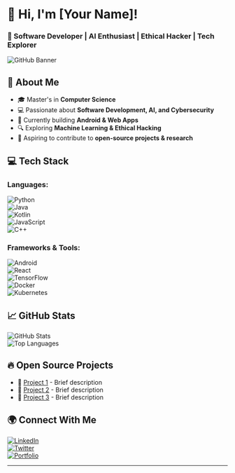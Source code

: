 # 👋 Hi, I'm [Your Name]!  
### 🚀 Software Developer | AI Enthusiast | Ethical Hacker | Tech Explorer  

![GitHub Banner](https://your-image-link.com/banner.png)  

## 🔹 About Me  
- 🎓 Master's in **Computer Science**  
- 💻 Passionate about **Software Development, AI, and Cybersecurity**  
- 📱 Currently building **Android & Web Apps**  
- 🔍 Exploring **Machine Learning & Ethical Hacking**  
- 🎯 Aspiring to contribute to **open-source projects & research**  

## 💻 Tech Stack  
### **Languages:**  
![Python](https://img.shields.io/badge/-Python-3776AB?style=flat&logo=python&logoColor=white)  
![Java](https://img.shields.io/badge/-Java-007396?style=flat&logo=java&logoColor=white)  
![Kotlin](https://img.shields.io/badge/-Kotlin-0095D5?style=flat&logo=kotlin&logoColor=white)  
![JavaScript](https://img.shields.io/badge/-JavaScript-F7DF1E?style=flat&logo=javascript&logoColor=black)  
![C++](https://img.shields.io/badge/-C++-00599C?style=flat&logo=c%2B%2B&logoColor=white)  

### **Frameworks & Tools:**  
![Android](https://img.shields.io/badge/-Android-3DDC84?style=flat&logo=android&logoColor=white)  
![React](https://img.shields.io/badge/-React-61DAFB?style=flat&logo=react&logoColor=black)  
![TensorFlow](https://img.shields.io/badge/-TensorFlow-FF6F00?style=flat&logo=tensorflow&logoColor=white)  
![Docker](https://img.shields.io/badge/-Docker-2496ED?style=flat&logo=docker&logoColor=white)  
![Kubernetes](https://img.shields.io/badge/-Kubernetes-326CE5?style=flat&logo=kubernetes&logoColor=white)  

## 📈 GitHub Stats  
![GitHub Stats](https://github-readme-stats.vercel.app/api?username=FireStackDev&show_icons=true&theme=radical)  
![Top Languages](https://github-readme-stats.vercel.app/api/top-langs/?username=FireStackDev&layout=compact&theme=radical)  

## 🔥 Open Source Projects  
- 🚀 [Project 1](https://github.com/yourusername/project1) - Brief description  
- 🔐 [Project 2](https://github.com/yourusername/project2) - Brief description  
- 🤖 [Project 3](https://github.com/yourusername/project3) - Brief description  

## 🌍 Connect With Me  
[![LinkedIn](https://img.shields.io/badge/-LinkedIn-0077B5?style=flat&logo=linkedin&logoColor=white)](https://linkedin.com/in/yourusername)  
[![Twitter](https://img.shields.io/badge/-Twitter-1DA1F2?style=flat&logo=twitter&logoColor=white)](https://twitter.com/yourusername)  
[![Portfolio](https://img.shields.io/badge/-Portfolio-000000?style=flat&logo=github&logoColor=white)](https://yourportfolio.com)  

---
